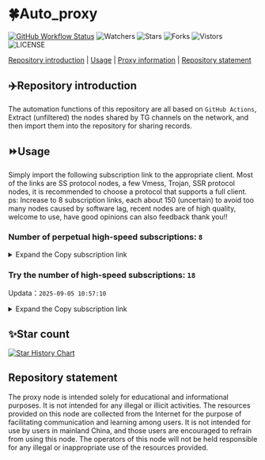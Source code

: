 # 🍀Auto_proxy
[![GitHub Workflow Status](https://img.shields.io/github/actions/workflow/status/PangTouY00/Auto_proxy/main.yml?branch=main)](https://github.com/PangTouY00/Auto_proxy/actions/workflows/main.yml?branch=main) 
![Watchers](https://img.shields.io/github/watchers/w1770946466/Auto_proxy) ![Stars](https://img.shields.io/github/stars/PangTouY00/Auto_proxy) ![Forks](https://img.shields.io/github/forks/w1770946466/Auto_proxy) ![Vistors](https://visitor-badge.laobi.icu/badge?page_id=PangTouY00.Auto_proxy) ![LICENSE](https://img.shields.io/badge/license-CC%20BY--SA%204.0-green.svg)

[Repository introduction](https://github.com/PangTouY00/Auto_proxy#Repositoryintroduction) | [Usage](https://github.com/PangTouY00/Auto_proxy#Usage) | [Proxy information](https://github.com/PangTouY00/Auto_proxy#Proxyinformation) | [Repository statement](https://github.com/PangTouY00/Auto_proxy#Repositorystatement)

## ✈️Repository introduction
The automation functions of this repository are all based on `GitHub Actions`,
Extract (unfiltered) the nodes shared by TG channels on the network, and then import them into the repository for sharing records.

## ⏩Usage
Simply import the following subscription link to the appropriate client. Most of the links are SS protocol nodes, a few Vmess, Trojan, SSR protocol nodes, it is recommended to choose a protocol that supports a full client.
ps: Increase to 8 subscription links, each about 150 (uncertain) to avoid too many nodes caused by software lag, recent nodes are of high quality, welcome to use, have good opinions can also feedback thank you!!

### Number of perpetual high-speed subscriptions: `8`

<details>
  <summary>Expand the Copy subscription link</summary>

  
- [Multiprotocol Base64 encoding](https://raw.githubusercontent.com/PangTouY00/Auto_proxy/main/Long_term_subscription1)
`https://raw.githubusercontent.com/PangTouY00/Auto_proxy/main/Long_term_subscription_num`
`Total number of merge nodes: 260`

- [Multiprotocol Base64 encoding](https://raw.githubusercontent.com/PangTouY00/Auto_proxy/main/Long_term_subscription1)
`https://raw.githubusercontent.com/PangTouY00/Auto_proxy/main/Long_term_subscription1`
`Total number of merge nodes: 33`

- [Multiprotocol Base64 encoding](https://raw.githubusercontent.com/PangTouY00/Auto_proxy/main/Long_term_subscription2)
`https://raw.githubusercontent.com/PangTouY00/Auto_proxy/main/Long_term_subscription2`
`Total number of merge nodes: 33`

- [Multiprotocol Base64 encoding](https://raw.githubusercontent.com/PangTouY00/Auto_proxy/main/Long_term_subscription3)
`https://raw.githubusercontent.com/PangTouY00/Auto_proxy/main/Long_term_subscription3`
`Total number of merge nodes: 33`

- [Multiprotocol Base64 encoding](https://raw.githubusercontent.com/PangTouY00/Auto_proxy/main/Long_term_subscription4)
`https://raw.githubusercontent.com/PangTouY00/Auto_proxy/main/Long_term_subscription4`
`Total number of merge nodes: 33`

- [Multiprotocol Base64 encoding](https://raw.githubusercontent.comPangTouY00/Auto_proxy/main/Long_term_subscription5)
`https://raw.githubusercontent.com/PangTouY00/Auto_proxy/main/Long_term_subscription5`
`Total number of merge nodes: 33`

- [Multiprotocol Base64 encoding](https://raw.githubusercontent.com/PangTouY00/Auto_proxy/main/Long_term_subscription6)
`https://raw.githubusercontent.com/PangTouY00/Auto_proxy/main/Long_term_subscription6`
`Total number of merge nodes: 33`

- [Multiprotocol Base64 encoding](https://raw.githubusercontent.com/PangTouY00/Auto_proxy/main/Long_term_subscription7)
`https://raw.githubusercontent.com/PangTouY00/Auto_proxy/main/Long_term_subscription7`
`Total number of merge nodes: 33`

- [Multiprotocol Base64 encoding](https://raw.githubusercontent.com/PangTouY00/Auto_proxy/main/Long_term_subscription8)
`https://raw.githubusercontent.com/PangTouY00/Auto_proxy/main/Long_term_subscription8`
`Total number of merge nodes: 29`

- [Clash subscription](https://raw.githubusercontent.com/PangTouY00/Auto_proxy/main/Long_term_subscription2.yaml)
`https://raw.githubusercontent.com/PangTouY00/Auto_proxy/main/Long_term_subscription1.yaml`


- [Clash subscription](https://raw.githubusercontent.com/PangTouY00/Auto_proxy/main/Long_term_subscription2.yaml)
`https://raw.githubusercontent.com/PangTouY00/Auto_proxy/main/Long_term_subscription2.yaml`


- [Clash subscription](https://raw.githubusercontent.com/PangTouY00/Auto_proxy/main/Long_term_subscription3.yaml)
`https://raw.githubusercontent.com/PangTouY00/Auto_proxy/main/Long_term_subscription3.yaml`
  
</details>

### Try the number of high-speed subscriptions: `18`
Updata：`2025-09-05 10:57:10`


<details>
  <summary>Expand the Copy subscription link</summary>  

















































































































































































































































































































































































































































































































































































































































































































































































































































































































































































































































































































































































































































































































































































































































































































































































































































































































































































































































































































































































































































































































































































































































































































































































































































































































































































































































































































































































































































































































































































































































































































































































































































































































































































































































































































































































































































































































































































































































































































































































































































































































































































































































































































































































































































































































































































































































































































































































































































































































































































































































































































































































































































































































































































































































































































































































































































































































































































































































































































































































































































































































































































































































































































































































































































































































































































































































































































































































































































































































































































































































































































































































































































































































































































































































































































































































































































































































































































































































































































































































































































































































































































































































































































































































































































































































































































































































































































































































































































































































































































































































































































































































































































































































































































































































































































































































































































































































































































































































































































































































































































































































































































































































































































































































































































































































































































































































































































































































































































































































































































































































































































































































































































































































































































































































































































































































































































































































































































































































































































































































































































































































































































































































































































































































































































































































































































































































































































































































































































































































































































































































































































































































































































































































































































































































































































































































































































































































































































































































































































































































































































































































































































































































































































































































































































































































































































































































































































































































































































































































































































































































































































































































































































































































































































































































































































































































































































































































































































































































































































































































































































































































































































































































































































































































































































































































































































































































































































































































































































































































































































































































































































































































































































































































































































































































































































































































































































































































































































































































































































































































































































































































































































































































































































































































































































































































































































































































































































































































































































































































































































































































































































































































































































































































































































































































































































































































































































































































































































































































































































































































































































































































































































































































































































































































































































































































































































































































































































































































































































































































































































































































































































































































































































































































































































































































































































































































































































































































































































































































































































































































































































































































































































































































































































































































































































































































































































































































































































































































































































































































































































































































































































































































































































































































































































































































































>Trial subscription：
`https://ld88.nxxbbf.com/api/v1/client/subscribe?token=9cbea705054dce3dd4d9aa13d468a6f9`




>Trial subscription：
`https://dashuai.us/api/v1/client/subscribe?token=a40118ff476144d1b83a6fa017a91600`




>Trial subscription：
`https://qingyun.zybs.eu.org/api/v1/client/subscribe?token=b45bcd88cc40f0aaa88394c1326af11d`




>Trial subscription：
`https://kingfisher.top/api/v1/client/subscribe?token=b3b18b3a7aaf0b95e5b0e3cce50622b0`




>Trial subscription：
`https://v2.51fan.one/api/v1/client/subscribe?token=9f34df5e8073c2521a9f7a3cbe6979f1`




>Trial subscription：
`https://sdvpapi.meytsoyxx.com/api/v1/client/subscribe?token=c708c0fb31894300f3fb21aa7b89e42f`




>Trial subscription：
`https://ldld.whtjdasha.com/api/v1/client/subscribe?token=18602ca172aa2a16544f9cbe0f5ad530`




>Trial subscription：
`https://dash.tuzivip03.top/api/v1/client/subscribe?token=c1854b8cbe0353a0a0584e584595fc32`




>Trial subscription：
`https://xiaohuolongjc.top/api/v1/client/subscribe?token=c137f3c537fbe91dd060a7e58dbe1e0c`




>Trial subscription：
`https://www.eeevpn.com/api/v1/client/subscribe?token=868c20f9539cdef9b62fee284ebaa720`




>Trial subscription：
`https://go.yueyun.de/api/v1/client/subscribe?token=c1c59d37be9d4c89a446b17f1d4c9e08`




>Trial subscription：
`https://dash.tuzivip02.top/api/v1/client/subscribe?token=172313d3b92a6db87890d2f156d64fc4`




>Trial subscription：
`https://yywhale.com/api/v1/client/subscribe?token=daeb7de6d51837b7494f7d821982643c`




>Trial subscription：
`https://nekocloud.qzz.io/api/v1/client/subscribe?token=9b061eab6d0f7e76d7c81f2ef5300018`




>Trial subscription：
`https://dash.tuzivip01.top/api/v1/client/subscribe?token=fcd0f1ff1957e47507cd3222383ba003`




>Trial subscription：
`https://cfvpn.com/api/v1/client/subscribe?token=52f8dce9af7903a3cc226a9bd9d1c2af`




>Trial subscription：
`https://dl.vfkum.website/api/v1/client/subscribe?token=d06f98af7a529666ab934805587eaabd`




>Trial subscription：
`https://v2b.zyrhk.top/api/v1/client/subscribe?token=b011a055b898e750922c13f6f3d505e0`



</details>

## ✨Star count
[![Star History Chart](https://api.star-history.com/svg?repos=PangTouY00/Auto_proxy&type=Date)](https://star-history.com/#w1770946466/Auto_proxy&Date)



## Repository statement
The proxy node is intended solely for educational and informational purposes. It is not intended for any illegal or illicit activities. The resources provided on this node are collected from the Internet for the purpose of facilitating communication and learning among users. It is not intended for use by users in mainland China, and those users are encouraged to refrain from using this node. The operators of this node will not be held responsible for any illegal or inappropriate use of the resources provided.
